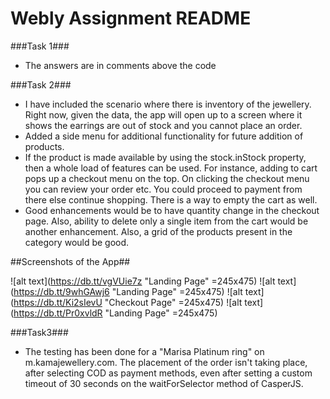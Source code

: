 # Webly Assignment README #

###Task 1###

* The answers are in comments above the code

###Task 2###

* I have included the scenario where there is inventory of the jewellery. Right now, given the data, the app will open up to a screen where it shows the earrings are out of stock and you cannot place an order.
* Added a side menu for additional functionality for future addition of products.
* If the product is made available by using the stock.inStock property, then a whole load of features can be used. For instance, adding to cart pops up a checkout menu on the top. On clicking the checkout menu you can review your order etc. You could proceed to payment from there else continue shopping. There is a way to empty the cart as well.
* Good enhancements would be to have quantity change in the checkout page. Also, ability to delete only a single item from the cart would be another enhancement. Also, a grid of the products present in the category would be good.

##Screenshots of the App##

![alt text](https://db.tt/vgVUie7z "Landing Page" =245x475) ![alt text](https://db.tt/9whGAwj6 "Landing Page" =245x475)
![alt text](https://db.tt/Ki2sIevU "Checkout Page" =245x475) ![alt text](https://db.tt/Pr0xvldR "Landing Page" =245x475)



###Task3###

* The testing has been done for a "Marisa Platinum ring" on m.kamajewellery.com. The placement of the order isn't taking place, after selecting COD as payment methods, even after setting a custom timeout of 30 seconds on the waitForSelector method of CasperJS.
